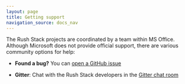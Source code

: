 ```yaml
---
layout: page
title: Getting support
navigation_source: docs_nav
---
```


The Rush Stack projects are coordinated by a team within MS Office.  Although Microsoft does not provide
official support, there are various community options for help:

- **Found a bug?** You can [open a GitHub issue](https://github.com/microsoft/rushstack/issues)

- **Gitter**: Chat with the Rush Stack developers in the [Gitter chat room](https://gitter.im/rushstack/rushstack)
